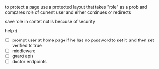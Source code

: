 to protect a page use a protected layout that takes "role" as a prob and compares role of current user and either continues or redirects 

save role in contet not ls because of security 

help :( 


  - [ ] prompt user at home page if he has no password to set it. and then set verified to true 
  - [ ] middleware 
  - [ ] guard apis
  - [ ] doctor endpoints